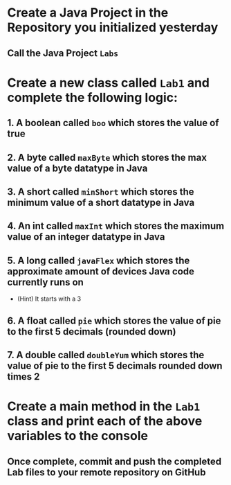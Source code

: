 # Create a Java Project in the Repository you initialized yesterday
## Call the Java Project `Labs`

# Create a new class called `Lab1` and complete the following logic:

## 1. A boolean called `boo` which stores the value of true

## 2. A byte called `maxByte` which stores the max value of a byte datatype in Java

## 3. A short called `minShort` which stores the minimum value of a short datatype in Java

## 4. An int called `maxInt` which stores the maximum value of an integer datatype in Java

## 5. A long called `javaFlex` which stores the approximate amount of devices Java code currently runs on
- (Hint) It starts with a 3

## 6. A float called `pie` which stores the value of pie to the first 5 decimals (rounded down)

## 7. A double called `doubleYum` which stores the value of pie to the first 5 decimals rounded down times 2

# Create a main method in the `Lab1` class and print each of the above variables to the console

## Once complete, commit and push the completed Lab files to your remote repository on GitHub